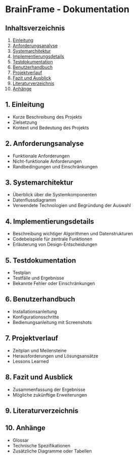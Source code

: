 # BrainFrame - Dokumentation

## Inhaltsverzeichnis
1. [Einleitung](#1-einleitung)
2. [Anforderungsanalyse](#2-anforderungsanalyse)
3. [Systemarchitektur](#3-systemarchitektur)
4. [Implementierungsdetails](#4-implementierungsdetails)
5. [Testdokumentation](#5-testdokumentation)
6. [Benutzerhandbuch](#6-benutzerhandbuch)
7. [Projektverlauf](#7-projektverlauf)
8. [Fazit und Ausblick](#8-fazit-und-ausblick)
9. [Literaturverzeichnis](#9-literaturverzeichnis)
10. [Anhänge](#10-anhänge)

## 1. Einleitung
- Kurze Beschreibung des Projekts
- Zielsetzung
- Kontext und Bedeutung des Projekts

## 2. Anforderungsanalyse
- Funktionale Anforderungen
- Nicht-funktionale Anforderungen
- Randbedingungen und Einschränkungen

## 3. Systemarchitektur
- Überblick über die Systemkomponenten
- Datenflussdiagramm
- Verwendete Technologien und Begründung der Auswahl

## 4. Implementierungsdetails
- Beschreibung wichtiger Algorithmen und Datenstrukturen
- Codebeispiele für zentrale Funktionen
- Erläuterung von Design-Entscheidungen

## 5. Testdokumentation
- Testplan
- Testfälle und Ergebnisse
- Bekannte Fehler oder Einschränkungen

## 6. Benutzerhandbuch
- Installationsanleitung
- Konfigurationsschritte
- Bedienungsanleitung mit Screenshots

## 7. Projektverlauf
- Zeitplan und Meilensteine
- Herausforderungen und Lösungsansätze
- Lessons Learned

## 8. Fazit und Ausblick
- Zusammenfassung der Ergebnisse
- Mögliche zukünftige Erweiterungen

## 9. Literaturverzeichnis

## 10. Anhänge
- Glossar
- Technische Spezifikationen
- Zusätzliche Diagramme oder Tabellen
